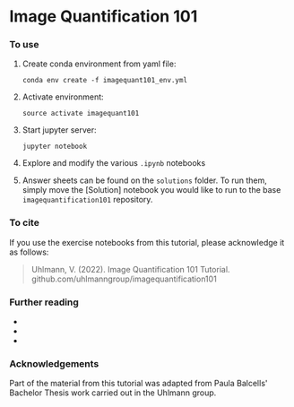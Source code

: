 # Image Quantification 101

### To use
1. Create conda environment from yaml file:
    ```
    conda env create -f imagequant101_env.yml
    ```

2. Activate environment:
    ```
    source activate imagequant101
    ```
    
3. Start jupyter server:
    ```
    jupyter notebook
    ```
    
4. Explore and modify the various `.ipynb` notebooks

5. Answer sheets can be found on the `solutions` folder. To run them, simply move the [Solution] notebook you would like to run to the base `imagequantification101` repository.

### To cite
If you use the exercise notebooks from this tutorial, please acknowledge it as follows:
> Uhlmann, V. (2022). Image Quantification 101 Tutorial. github.com/uhlmanngroup/imagequantification101

### Further reading
* 
* 
* 

### Acknowledgements
Part of the material from this tutorial was adapted from Paula Balcells' Bachelor Thesis work carried out in the Uhlmann group. 
